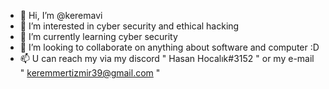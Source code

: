 - 👋 Hi, I’m @keremavi
- 👀 I’m interested in cyber security and ethical hacking
- 🌱 I’m currently learning cyber security
- 💞️ I’m looking to collaborate on anything about software and computer :D 
- 📫 U can reach my via my discord " Hasan Hocalık#3152 " or my e-mail " keremmertizmir39@gmail.com "

<!---
keremavi/keremavi is a ✨ special ✨ repository because its `README.md` (this file) appears on your GitHub profile.
You can click the Preview link to take a look at your changes.
--->
